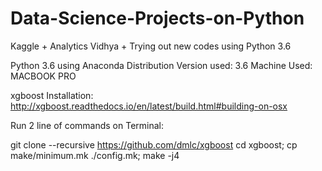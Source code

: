 # Data-Science-Projects-on-Python
Kaggle + Analytics Vidhya + Trying out new codes using Python 3.6

Python 3.6 using Anaconda Distribution
Version used: 3.6
Machine Used: MACBOOK PRO 

xgboost Installation: http://xgboost.readthedocs.io/en/latest/build.html#building-on-osx

Run 2 line of commands on Terminal:

git clone --recursive https://github.com/dmlc/xgboost
cd xgboost; cp make/minimum.mk ./config.mk; make -j4


